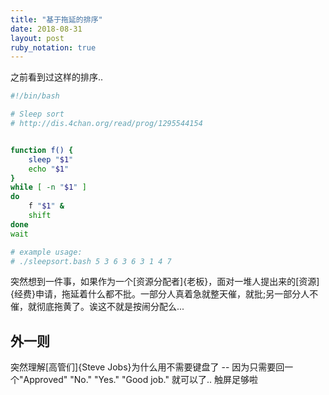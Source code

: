 ```yaml
---
title: "基于拖延的排序"
date: 2018-08-31
layout: post
ruby_notation: true
---
```


之前看到过这样的排序..

```bash
#!/bin/bash

# Sleep sort
# http://dis.4chan.org/read/prog/1295544154


function f() {
    sleep "$1"
    echo "$1"
}
while [ -n "$1" ]
do
    f "$1" &
    shift
done
wait

# example usage:
# ./sleepsort.bash 5 3 6 3 6 3 1 4 7
```

突然想到一件事，如果作为一个[资源分配者]{老板}，面对一堆人提出来的[资源]{经费}申请，拖延着什么都不批。一部分人真着急就整天催，就批;另一部分人不催，就彻底拖黄了。诶这不就是按闹分配么...


## 外一则

突然理解[高管们]{Steve Jobs}为什么用不需要键盘了 -- 因为只需要回一个"Approved" "No." "Yes." "Good job." 就可以了.. 触屏足够啦
